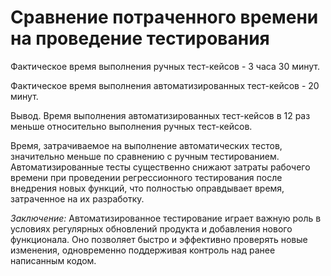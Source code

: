 <h1>Сравнение потраченного времени на проведение тестирования</h1>
Фактическое время выполнения ручных тест-кейсов - 3 часа 30 минут.

Фактическое время выполнения автоматизированных тест-кейсов - 20 минут.

Вывод.
Время выполнения автоматизированных тест-кейсов в 12 раз меньше относительно выполнения ручных тест-кейсов.

Время, затрачиваемое на выполнение автоматических тестов, значительно меньше по сравнению с ручным тестированием. Автоматизированные тесты существенно снижают затраты рабочего времени при проведении регрессионного тестирования после внедрения новых функций, что полностью оправдывает время, затраченное на их разработку.

_Заключение:_ Автоматизированное тестирование играет важную роль в условиях регулярных обновлений продукта и добавления нового функционала. Оно позволяет быстро и эффективно проверять новые изменения, одновременно поддерживая контроль над ранее написанным кодом.